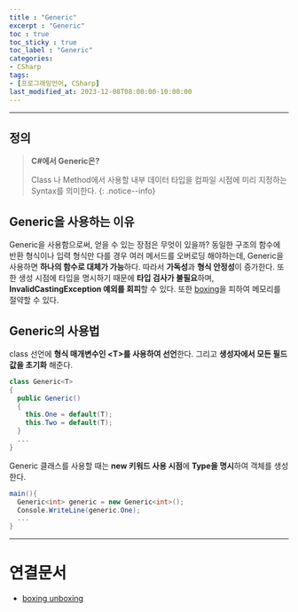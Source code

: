 ```yaml
---
title : "Generic"
excerpt : "Generic"
toc : true
toc_sticky : true
toc_label : "Generic"
categories:
- CSharp
tags:
- [프로그래밍언어, CSharp]
last_modified_at: 2023-12-08T08:00:00-10:00:00
---
```

  
---
  
## 정의
> **C#에서 Generic은?**  
>
> Class 나 Method에서 사용할 내부 데이터 타입을 컴파일 시점에 미리 지정하는 Syntax를 의미한다. 
{: .notice--info}  
  
## Generic을 사용하는 이유
 Generic을 사용함으로써, 얻을 수 있는 장점은 무엇이 있을까?
 동일한 구조의 함수에 반환 형식이나 입력 형식만  다를 경우 여러 메서드를 오버로딩 해야하는데, Generic을 사용하면 **하나의 함수로 대체가 가능**하다. 따라서 **가독성**과 **형식 안정성**이 증가한다. 또한 생성 시점에 타입을 명시하기 때문에 **타입 검사가 불필요**하며, **InvalidCastingException 예외를 회피**할 수 있다. 또한 [boxing](../../csharp/csharp-boxing-unboxing#boxing은-무엇일까)을 피하여 메모리를 절약할 수 있다.
  
## Generic의 사용법
 class 선언에 **형식 매개변수인 \<T\>를 사용하여 선언**한다. 그리고 **생성자에서 모든 필드 값을 초기화** 해준다.
  
```c#
class Generic<T>
{
  public Generic()
  {
	this.One = default(T);
	this.Two = default(T);
  }
  ...
}
```

 Generic 클래스를 사용할 때는 **new 키워드 사용 시점**에 **Type을 명시**하여 객체를 생성한다.
  
```c#
main(){
  Generic<int> generic = new Generic<int>();
  Console.WriteLine(generic.One);
  ...
}
```

---
  
# 연결문서
- [boxing unboxing](../../csharp/csharp-boxing-unboxing)